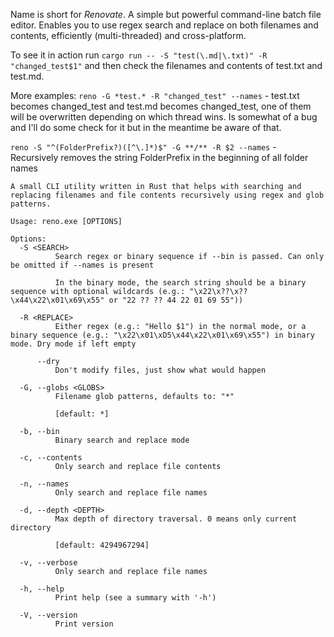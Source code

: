 Name is short for *Renovate*. A simple but powerful command-line batch file editor. Enables you to use regex search and replace on both filenames and contents, efficiently (multi-threaded) and cross-platform.

To see it in action run
`cargo run -- -S "test(\.md|\.txt)" -R "changed_test$1"` and then check the filenames and contents of test.txt and test.md.

More examples:
`reno -G *test.* -R "changed_test" --names` - test.txt becomes changed_test and test.md becomes changed_test, one of them will be overwritten depending on which thread wins.
Is somewhat of a bug and I'll do some check for it but in the meantime be aware of that.

`reno -S "^(FolderPrefix?)([^\.]*)$" -G **/** -R $2 --names` - Recursively removes the string FolderPrefix in the beginning of all folder names
```
A small CLI utility written in Rust that helps with searching and replacing filenames and file contents recursively using regex and glob patterns.

Usage: reno.exe [OPTIONS]

Options:
  -S <SEARCH>
          Search regex or binary sequence if --bin is passed. Can only be omitted if --names is present

          In the binary mode, the search string should be a binary sequence with optional wildcards (e.g.: "\x22\x??\x??\x44\x22\x01\x69\x55" or "22 ?? ?? 44 22 01 69 55"))

  -R <REPLACE>
          Either regex (e.g.: "Hello $1") in the normal mode, or a binary sequence (e.g.: "\x22\x01\xD5\x44\x22\x01\x69\x55") in binary mode. Dry mode if left empty

      --dry
          Don't modify files, just show what would happen

  -G, --globs <GLOBS>
          Filename glob patterns, defaults to: "*"

          [default: *]

  -b, --bin
          Binary search and replace mode

  -c, --contents
          Only search and replace file contents

  -n, --names
          Only search and replace file names

  -d, --depth <DEPTH>
          Max depth of directory traversal. 0 means only current directory

          [default: 4294967294]

  -v, --verbose
          Only search and replace file names

  -h, --help
          Print help (see a summary with '-h')

  -V, --version
          Print version
```
